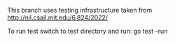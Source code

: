 This branch uses testing infrastructure taken from http://nil.csail.mit.edu/6.824/2022/ 

To run test switch to test directory and run:
go test -run <testname>